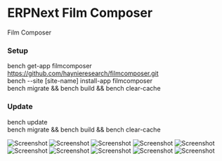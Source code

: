 # ERPNext Film Composer
Film Composer

### Setup
bench get-app filmcomposer https://github.com/haynieresearch/filmcomposer.git  
bench --site [site-name] install-app filmcomposer  
bench migrate && bench build && bench clear-cache  

### Update
bench update  
bench migrate && bench build && bench clear-cache  

![Screenshot](https://raw.githubusercontent.com/haynieresearch/filmcomposer/master/screenshots/screenshot01.png)
![Screenshot](https://raw.githubusercontent.com/haynieresearch/filmcomposer/master/screenshots/screenshot02.png)
![Screenshot](https://raw.githubusercontent.com/haynieresearch/filmcomposer/master/screenshots/screenshot03.png)
![Screenshot](https://raw.githubusercontent.com/haynieresearch/filmcomposer/master/screenshots/screenshot04.png)
![Screenshot](https://raw.githubusercontent.com/haynieresearch/filmcomposer/master/screenshots/screenshot05.png)
![Screenshot](https://raw.githubusercontent.com/haynieresearch/filmcomposer/master/screenshots/screenshot06.png)
![Screenshot](https://raw.githubusercontent.com/haynieresearch/filmcomposer/master/screenshots/screenshot07.png)
![Screenshot](https://raw.githubusercontent.com/haynieresearch/filmcomposer/master/screenshots/screenshot08.png)
![Screenshot](https://raw.githubusercontent.com/haynieresearch/filmcomposer/master/screenshots/screenshot09.png)
![Screenshot](https://raw.githubusercontent.com/haynieresearch/filmcomposer/master/screenshots/screenshot10.png)
